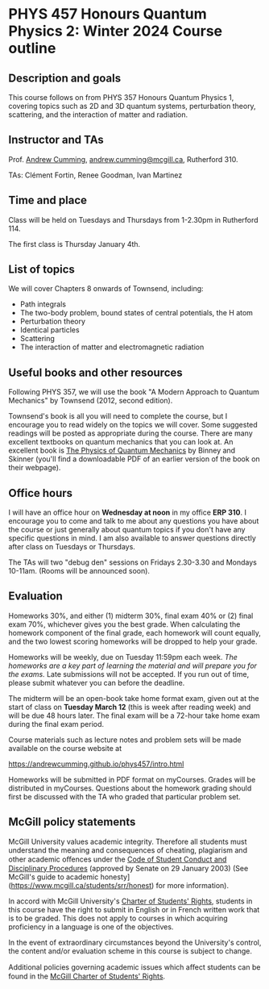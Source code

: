 # PHYS 457 Honours Quantum Physics 2: Winter 2024 Course outline

## Description and goals

This course follows on from PHYS 357 Honours Quantum Physics 1, covering topics such as 2D and 3D quantum systems, perturbation theory, scattering, and the interaction of matter and radiation.

## Instructor and TAs

Prof. [Andrew Cumming](https://www.physics.mcgill.ca/~cumming/), andrew.cumming@mcgill.ca, Rutherford 310.

TAs: Clément Fortin, Renee Goodman, Ivan Martinez

## Time and place

Class will be held on Tuesdays and Thursdays from 1-2.30pm in Rutherford 114.

The first class is Thursday January 4th.


## List of topics

We will cover Chapters 8 onwards of Townsend, including:

- Path integrals
- The two-body problem, bound states of central potentials, the H atom
- Perturbation theory
- Identical particles
- Scattering
- The interaction of matter and electromagnetic radiation

## Useful books and other resources

Following PHYS 357, we will use the book "A Modern Approach to Quantum Mechanics" by Townsend (2012, second edition).

Townsend's book is all you will need to complete the course, but I encourage you to read widely on the topics we will cover. Some suggested readings will be posted as appropriate during the course. There are many excellent textbooks on quantum mechanics that you can look at. An excellent book is [The Physics of Quantum Mechanics](https://www-thphys.physics.ox.ac.uk/people/JamesBinney/QBhome.htm) by Binney and Skinner (you'll find a downloadable PDF of an earlier version of the book on their webpage).


## Office hours

I will have an office hour on **Wednesday at noon** in my office **ERP 310**. I encourage you to come and talk to me about any questions you have about the course or just generally about quantum topics if you don't have any specific questions in mind.  I am also available to answer questions directly after class on Tuesdays or Thursdays.

The TAs will two "debug den" sessions on Fridays 2.30-3.30 and Mondays 10-11am. (Rooms will be announced soon).

## Evaluation

Homeworks 30%, and either (1) midterm 30%, final exam 40% or (2) final exam 70%, whichever gives you the best grade. When calculating the homework component of the final grade, each homework will count equally, and the two lowest scoring homeworks will be dropped to help your grade.

Homeworks will be weekly, due on Tuesday 11:59pm each week.  *The homeworks are a key part of learning the material and will prepare you for the exams.* Late submissions will not be accepted. If you run out of time, please submit whatever you can before the deadline.

The midterm will be an open-book take home format exam, given out at the start of class on **Tuesday March 12** (this is week after reading week) and will be due 48 hours later.  The final exam will be a 72-hour take home exam during the final exam period.

Course materials such as lecture notes and problem sets will be made available on the course website at 

https://andrewcumming.github.io/phys457/intro.html

Homeworks will be submitted in PDF format on myCourses. Grades will be distributed in myCourses. Questions about the homework grading should first be discussed with the TA who graded that particular problem set.


## McGill policy statements

McGill University values academic integrity. Therefore all students must understand the meaning and consequences of cheating, plagiarism and other academic oﬀences under the [Code of Student Conduct and Disciplinary Procedures](https://www.mcgill.ca/secretariat/files/secretariat/code_of_student_conduct_and_disciplinary_procedures.pdf) (approved by Senate on 29 January 2003) (See McGill's guide to academic honesty](https://www.mcgill.ca/students/srr/honest) for more information).

In accord with McGill University's [Charter of Students' Rights](https://www.mcgill.ca/secretariat/files/secretariat/charter_of_student_rights_last_approved_october_262017.pdf), students in this course have the right to submit in English or in French written work that is to be graded. This does not apply to courses in which acquiring proficiency in a language is one of the objectives.

In the event of extraordinary circumstances beyond the University's control, the content and/or evaluation scheme in this course is subject to change. 

Additional policies governing academic issues which aﬀect students can be found in the [McGill Charter of Students' Rights](https://www.mcgill.ca/secretariat/files/secretariat/charter_of_student_rights_last_approved_october_262017.pdf).

